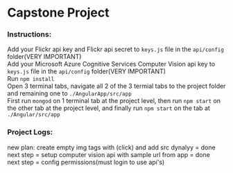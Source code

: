 # Capstone Project

### Instructions:
Add your Flickr api key and Flickr api secret to ```keys.js``` file in the ```api/config``` folder(VERY IMPORTANT)<br>
Add your Microsoft Azure Cognitive Services Computer Vision api key to ```keys.js``` file in the ```api/config``` folder(VERY IMPORTANT)<br>
Run ```npm install```<br>
Open 3 terminal tabs, navigate all 2 of the 3 termial tabs to the project folder and remaining one to ```./AngularApp/src/app```<br>
First run ```mongod``` on 1 terminal tab at the project level, then run ```npm start``` on the other tab at the project level, and finally run ```npm start``` on the tab at ```./Angular/src/app```



### Project Logs:<br>
new plan: create empty img tags with (click) and add src dynalyy = done<br>
next step = setup computer vision api with sample url from app = done<br>
next step = config permissions(must login to use api's)<br>




